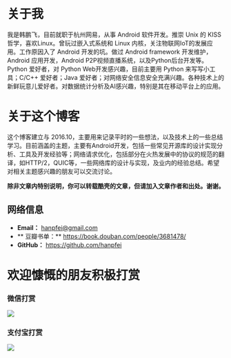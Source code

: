 # 关于我

我是韩鹏飞，目前就职于杭州网易，从事 Android 软件开发。推崇 Unix 的 KISS 哲学，喜欢Linux。曾玩过嵌入式系统和 Linux 内核，关注物联网IoT的发展应用。工作原因入了 Android 开发的坑。做过 Android framework 开发维护，Android 应用开发，Android P2P视频直播系统，以及Python后台开发等。Python 爱好者，对 Python Web开发感兴趣，目前主要用 Python 来写写小工具；C/C++ 爱好者；Java 爱好者；对网络安全信息安全充满兴趣。各种技术上的新鲜玩意儿爱好者。对数据统计分析及AI感兴趣，特别是其在移动平台上的应用。

# 关于这个博客

这个博客建立与 2016.10，主要用来记录平时的一些想法，以及技术上的一些总结学习。目前涵盖的主题，主要有Android开发，包括一些常见开源库的设计实现分析、工具及开发经验等；网络请求优化，包括部分在火热发展中的协议的规范的翻译，如HTTP/2，QUIC等，一些网络库的设计与实现，及业内的经验总结。希望对相关主题感兴趣的朋友可以交流讨论。

**除非文章内特别说明，你可以转载酷壳的文章，但请加入文章作者和出处。谢谢。**

## 网络信息

* **Email：** hanpfei@gmail.com
* ** 豆瓣书单：** https://book.douban.com/people/3681478/
* **GitHub：** https://github.com/hanpfei

# 欢迎慷慨的朋友积极打赏

### 微信打赏
![](https://www.wolfcstech.com/images/wxpay.png)

### 支付宝打赏
![](https://www.wolfcstech.com/images/alipay.jpg) 
